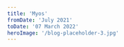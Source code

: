 ```yaml
---
title: 'Myos'
fromDate: 'July 2021'
toDate: '07 March 2022'
heroImage: '/blog-placeholder-3.jpg'
---
```

